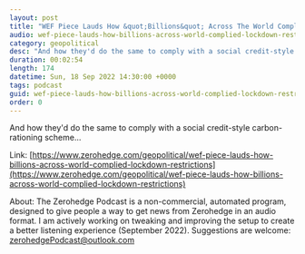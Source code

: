 ```yaml
---
layout: post
title: "WEF Piece Lauds How &quot;Billions&quot; Across The World Complied With Lockdown Restrictions"
audio: wef-piece-lauds-how-billions-across-world-complied-lockdown-restrictions-0
category: geopolitical
desc: "And how they'd do the same to comply with a social credit-style carbon-rationing scheme..."
duration: 00:02:54
length: 174
datetime: Sun, 18 Sep 2022 14:30:00 +0000
tags: podcast
guid: wef-piece-lauds-how-billions-across-world-complied-lockdown-restrictions-0
order: 0
---
```

And how they'd do the same to comply with a social credit-style carbon-rationing scheme...

Link: [https://www.zerohedge.com/geopolitical/wef-piece-lauds-how-billions-across-world-complied-lockdown-restrictions](https://www.zerohedge.com/geopolitical/wef-piece-lauds-how-billions-across-world-complied-lockdown-restrictions)

About: The Zerohedge Podcast is a non-commercial, automated program, designed to give people a way to get news from Zerohedge in an audio format.  I am actively working on tweaking and improving the setup to create a better listening experience (September 2022).  Suggestions are welcome: [zerohedgePodcast@outlook.com](mailto:zerohedgePodcast@outlook.com)